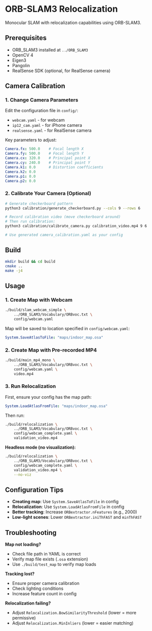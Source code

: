# ORB-SLAM3 Relocalization

Monocular SLAM with relocalization capabilities using ORB-SLAM3.

## Prerequisites

- ORB_SLAM3 installed at `../ORB_SLAM3`
- OpenCV 4
- Eigen3
- Pangolin
- RealSense SDK (optional, for RealSense camera)

## Camera Calibration

### 1. Change Camera Parameters

Edit the configuration file in `config/`:
- `webcam.yaml` - for webcam
- `ip12_cam.yaml` - for iPhone camera
- `realsense.yaml` - for RealSense camera

Key parameters to adjust:
```yaml
Camera.fx: 500.0    # Focal length X
Camera.fy: 500.0    # Focal length Y
Camera.cx: 320.0    # Principal point X
Camera.cy: 240.0    # Principal point Y
Camera.k1: 0.0      # Distortion coefficients
Camera.k2: 0.0
Camera.p1: 0.0
Camera.p2: 0.0
```

### 2. Calibrate Your Camera (Optional)

```bash
# Generate checkerboard pattern
python3 calibration/generate_checkerboard.py --cols 9 --rows 6

# Record calibration video (move checkerboard around)
# Then run calibration:
python3 calibration/calibrate_camera.py calibration_video.mp4 9 6

# Use generated camera_calibration.yaml as your config
```

## Build

```bash
mkdir build && cd build
cmake ..
make -j4
```

## Usage

### 1. Create Map with Webcam

```bash
./build/slam_webcam_simple \
    ../ORB_SLAM3/Vocabulary/ORBvoc.txt \
    config/webcam.yaml
```

Map will be saved to location specified in `config/webcam.yaml`:
```yaml
System.SaveAtlasToFile: "maps/indoor_map.osa"
```

### 2. Create Map with Pre-recorded MP4

```bash
./build/main_mp4_mono \
    ../ORB_SLAM3/Vocabulary/ORBvoc.txt \
    config/webcam.yaml \
    video.mp4
```

### 3. Run Relocalization

First, ensure your config has the map path:
```yaml
System.LoadAtlasFromFile: "maps/indoor_map.osa"
```

Then run:
```bash
./build/relocalization \
    ../ORB_SLAM3/Vocabulary/ORBvoc.txt \
    config/webcam_complete.yaml \
    validation_video.mp4
```

**Headless mode (no visualization):**
```bash
./build/relocalization \
    ../ORB_SLAM3/Vocabulary/ORBvoc.txt \
    config/webcam_complete.yaml \
    validation_video.mp4 \
    --no-viz
```

## Configuration Tips

- **Creating map**: Use `System.SaveAtlasToFile` in config
- **Relocalization**: Use `System.LoadAtlasFromFile` in config
- **Better tracking**: Increase `ORBextractor.nFeatures` (e.g., 2000)
- **Low-light scenes**: Lower `ORBextractor.iniThFAST` and `minThFAST`

## Troubleshooting

**Map not loading?**
- Check file path in YAML is correct
- Verify map file exists (`.osa` extension)
- Use `./build/test_map` to verify map loads

**Tracking lost?**
- Ensure proper camera calibration
- Check lighting conditions
- Increase feature count in config

**Relocalization failing?**
- Adjust `Relocalization.BowSimilarityThreshold` (lower = more permissive)
- Adjust `Relocalization.MinInliers` (lower = easier matching)